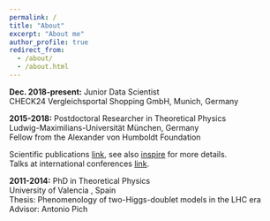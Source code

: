 ```yaml
---
permalink: /
title: "About"
excerpt: "About me"
author_profile: true
redirect_from: 
  - /about/
  - /about.html
---
```




**Dec. 2018-present:** Junior Data Scientist           
     CHECK24 Vergleichsportal Shopping GmbH, Munich, Germany



**2015-2018:** Postdoctoral Researcher in Theoretical Physics    
Ludwig-Maximilians-Universität München, Germany      
Fellow from the Alexander von Humboldt Foundation
 
 
Scientific publications [link](https://celis.github.io/files/list_of_publications.pdf), see also [inspire](http://inspirehep.net/author/profile/A.Celis.1) for more details.   
Talks at international conferences [link](https://celis.github.io/files/conferences.pdf).          



**2011-2014:**  PhD in Theoretical Physics  
   University of Valencia  , Spain   
 Thesis: Phenomenology of two-Higgs-doublet models in the LHC era    
   Advisor: Antonio Pich 

